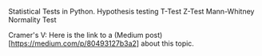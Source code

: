 Statistical Tests in Python.
Hypothesis testing
T-Test
Z-Test
Mann-Whitney
Normality Test

Cramer's V: Here is the link to a (Medium post)[https://medium.com/p/80493127b3a2] about this topic.
